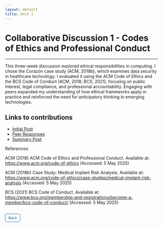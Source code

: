 ```yaml
---
layout: default
title: Unit 2
---
```


# Collaborative Discussion 1 - Codes of Ethics and Professional Conduct

---

This three-week discussion explored ethical responsibilities in computing. I chose the Corazón case study (ACM, 2018b), which examines data security in healthcare technology. I evaluated it using the ACM Code of Ethics and the BCS Code of Conduct (ACM, 2018; BCS, 2021), focusing on public interest, legal compliance, and professional accountability. Engaging with peers expanded my understanding of how ethical frameworks apply in practice and reinforced the need for anticipatory thinking in emerging technologies.


## Links to contributions

- <a href="pdf/Collaborative Discussion 1.1.pdf" target="_blank" rel="noopener noreferrer">Initial Post</a>
- <a href="pdf/Collaborative Discussion 1.2.pdf" target="_blank" rel="noopener noreferrer">Peer Responses</a>
- <a href="pdf/Collaborative Discussion 1.3.pdf" target="_blank" rel="noopener noreferrer">Summary Post</a>

References:

ACM (2018) ACM Code of Ethics and Professional Conduct. Available at: https://www.acm.org/code-of-ethics (Accessed: 5 May 2025)

ACM (2018b) Case Study: Medical Implant Risk Analysis. Available at: https://www.acm.org/code-of-ethics/case-studies/medical-implant-risk-analysis (Accessed: 5 May 2025)

BCS (2021) BCS Code of Conduct. Available at: https://www.bcs.org/membership-and-registrations/become-a-member/bcs-code-of-conduct/ (Accessed: 5 May 2025)


<style>
  .back-button {
    display: inline-block;
    background-color: white;
    color: #006699;
    text-decoration: none;
    padding: 5px 10px; /* Reduced padding for a smaller button */
    font-size: 12px; /* Smaller font size */
    border: 1px solid #006699; /* Thinner border */
    border-radius: 5px;
    cursor: pointer;
    transition: background-color 0.3s, color 0.3s;
    margin: 15px 0; /* Adds space above and below the button */
  }
  .back-button:hover {
    background-color: #006699;
    color: white;
 }
</style>

<div class="button-container">
  <a href="https://dzervenes.github.io/research-methods/" class="back-button">Back</a>
</div>
